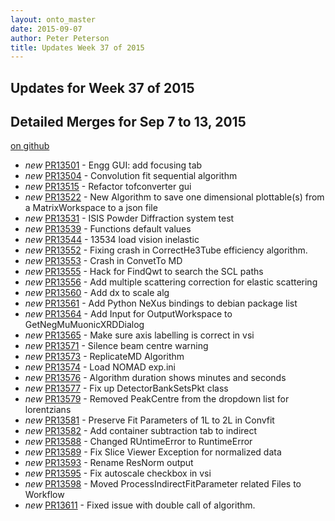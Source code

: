 ```yaml
---
layout: onto_master
date: 2015-09-07
author: Peter Peterson
title: Updates Week 37 of 2015
---
```

Updates for Week 37 of 2015
---------------------------

Detailed Merges for Sep 7 to 13, 2015
-------------------------------------
[on github](https://github.com/mantidproject/mantid/pulls?q=is%3Apr+merged%3A2015-09-08..2015-09-13)

* *new* [PR13501](https://github.com/mantidproject/mantid/pull/13501) - Engg GUI: add focusing tab
* *new* [PR13504](https://github.com/mantidproject/mantid/pull/13504) - Convolution fit sequential algorithm
* *new* [PR13515](https://github.com/mantidproject/mantid/pull/13515) - Refactor tofconverter gui
* *new* [PR13522](https://github.com/mantidproject/mantid/pull/13522) - New Algorithm to save one dimensional plottable(s) from a MatrixWorkspace to a json file
* *new* [PR13531](https://github.com/mantidproject/mantid/pull/13531) - ISIS Powder Diffraction system test
* *new* [PR13539](https://github.com/mantidproject/mantid/pull/13539) - Functions default values
* *new* [PR13544](https://github.com/mantidproject/mantid/pull/13544) - 13534 load vision inelastic
* *new* [PR13552](https://github.com/mantidproject/mantid/pull/13552) - Fixing crash in CorrectHe3Tube efficiency algorithm.
* *new* [PR13553](https://github.com/mantidproject/mantid/pull/13553) - Crash in ConvetTo MD
* *new* [PR13555](https://github.com/mantidproject/mantid/pull/13555) - Hack for FindQwt to search the SCL paths
* *new* [PR13556](https://github.com/mantidproject/mantid/pull/13556) - Add multiple scattering correction for elastic scattering
* *new* [PR13560](https://github.com/mantidproject/mantid/pull/13560) - Add dx to scale alg
* *new* [PR13561](https://github.com/mantidproject/mantid/pull/13561) - Add Python NeXus bindings to debian package list
* *new* [PR13564](https://github.com/mantidproject/mantid/pull/13564) - Add Input for OutputWorkspace to GetNegMuMuonicXRDDialog
* *new* [PR13565](https://github.com/mantidproject/mantid/pull/13565) - Make sure axis labelling is correct in vsi
* *new* [PR13571](https://github.com/mantidproject/mantid/pull/13571) - Silence beam centre warning
* *new* [PR13573](https://github.com/mantidproject/mantid/pull/13573) - ReplicateMD Algorithm
* *new* [PR13574](https://github.com/mantidproject/mantid/pull/13574) - Load NOMAD exp.ini
* *new* [PR13576](https://github.com/mantidproject/mantid/pull/13576) - Algorithm duration shows minutes and seconds
* *new* [PR13577](https://github.com/mantidproject/mantid/pull/13577) - Fix up DetectorBankSetsPkt class
* *new* [PR13579](https://github.com/mantidproject/mantid/pull/13579) - Removed PeakCentre from the dropdown list for lorentzians
* *new* [PR13581](https://github.com/mantidproject/mantid/pull/13581) - Preserve Fit Parameters of 1L to 2L in Convfit
* *new* [PR13582](https://github.com/mantidproject/mantid/pull/13582) - Add container subtraction tab to indirect
* *new* [PR13588](https://github.com/mantidproject/mantid/pull/13588) - Changed RUntimeError to RuntimeError
* *new* [PR13589](https://github.com/mantidproject/mantid/pull/13589) - Fix Slice Viewer Exception for normalized data
* *new* [PR13593](https://github.com/mantidproject/mantid/pull/13593) - Rename ResNorm output
* *new* [PR13595](https://github.com/mantidproject/mantid/pull/13595) - Fix autoscale checkbox in vsi
* *new* [PR13598](https://github.com/mantidproject/mantid/pull/13598) - Moved ProcessIndirectFitParameter related Files to Workflow
* *new* [PR13611](https://github.com/mantidproject/mantid/pull/13611) - Fixed issue with double call of algorithm.
